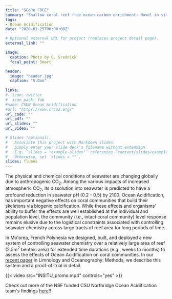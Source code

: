 ```yaml
---
title: "SCoRe FOCE"
summary: "Shallow coral reef free ocean carbon enrichment: Novel in situ ﬂumes to manipulate pCO<sub>2</sub> on shallow tropical coral reef communities?"
tags:
- Ocean Acidification
date: "2020-01-25T00:00:00Z"

# Optional external URL for project (replaces project detail page).
external_link: ""

image:
  caption: Photo by G. Srednick
  focal_point: Smart

header:
  image: "header.jpg"
  caption: "S.Doo"
  
links:
#- icon: twitter
#  icon_pack: fab
#name: CSUN Ocean Acidification
#url: "https://www.crco2.org/"
url_code: ""
url_pdf: ""
url_slides: ""
url_video: ""

# Slides (optional).
#   Associate this project with Markdown slides.
#   Simply enter your slide deck's filename without extension.
#   E.g. `slides = "example-slides"` references `content/slides/example-slides.md`.
#   Otherwise, set `slides = ""`.
slides: flumes
---
```


The physical and chemical conditions of seawater are changing globally due to anthropogenic CO<sub>2</sub>. Among the various impacts of increased atmospheric CO<sub>2</sub>, its dissolution into seawater is predicted to have a profound reduction in seawater pH (0.2 - 0.5) by 2100. Ocean Acidification, has important negative effects on coral communities that build their skeletons via biogenic calcification. While these effects and organisms' ability to buffer the effects are well established at the individual and population level, the community (i.e., intact coral community) level response remains elusive due to the logistical constraints associated with controlling seawater chemistry across large tracts of reef area for long periods of time. 

In Mo'orea, French Polynesia we designed, built, and deployed a new system of controlling seawater chemistry over a relatively large area of reef (2.5m<sup>2</sup> benthic area) for extended time durations (e.g., weeks to months) to assess the effects of Ocean Acidification on coral communities. In our [recent paper](https://aslopubs.onlinelibrary.wiley.com/doi/abs/10.1002/lom3.10349) in Limnology and Oceanography: Methods, we describe this system and a proof-of-trial in detail.

{{< video src="INSITU_promo.mp4" controls="yes" >}}

Check out more of the NSF funded CSU Northridge Ocean Acidification team's findings [here](https://www.crco2.org/)!!

